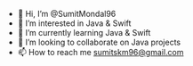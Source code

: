 - 👋 Hi, I’m @SumitMondal96
- 👀 I’m interested in Java & Swift
- 🌱 I’m currently learning Java & Swift
- 💞️ I’m looking to collaborate on Java projects
- 📫 How to reach me sumitskm96@gmail.com

<!---
SumitMondal96/SumitMondal96 is a ✨ special ✨ repository because its `README.md` (this file) appears on your GitHub profile.
You can click the Preview link to take a look at your changes.
--->
